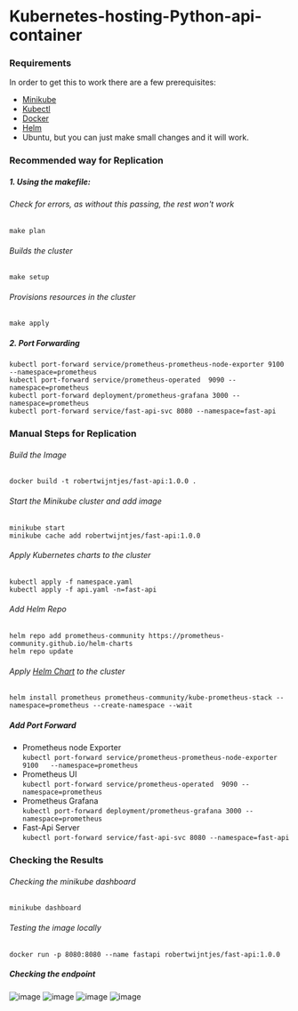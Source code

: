# Kubernetes-hosting-Python-api-container

### Requirements
In order to get this to work there are a few prerequisites:
* [Minikube](https://phoenixnap.com/kb/install-minikube-on-ubuntu)
* [Kubectl](https://kubernetes.io/docs/tasks/tools/install-kubectl-linux/)
* [Docker](https://docs.docker.com/engine/install/ubuntu/)
* [Helm](https://helm.sh/docs/intro/install/)
* Ubuntu, but you can just make small changes and it will work.


### Recommended way for Replication
##### 1. Using the makefile:
###### Check for errors, as without this passing, the rest won't work
```
make plan
```

###### Builds the cluster
```
make setup
```

###### Provisions resources in the cluster
```
make apply
```
##### 2. Port Forwarding
```
kubectl port-forward service/prometheus-prometheus-node-exporter 9100   --namespace=prometheus
kubectl port-forward service/prometheus-operated  9090 --namespace=prometheus
kubectl port-forward deployment/prometheus-grafana 3000 --namespace=prometheus
kubectl port-forward service/fast-api-svc 8080 --namespace=fast-api
```
### Manual Steps for Replication
###### Build the Image
```
docker build -t robertwijntjes/fast-api:1.0.0 .
```
###### Start the Minikube cluster and add image
```
minikube start 
minikube cache add robertwijntjes/fast-api:1.0.0
```

###### Apply Kubernetes charts to the cluster
```
kubectl apply -f namespace.yaml
kubectl apply -f api.yaml -n=fast-api
```
###### Add Helm Repo 
```
helm repo add prometheus-community https://prometheus-community.github.io/helm-charts
helm repo update
```
###### Apply [Helm Chart](https://github.com/prometheus-community/helm-charts/tree/main/charts/kube-prometheus-stack) to the cluster
```
helm install prometheus prometheus-community/kube-prometheus-stack --namespace=prometheus --create-namespace --wait
```

##### Add Port Forward
- Prometheus node Exporter      
`kubectl port-forward service/prometheus-prometheus-node-exporter 9100   --namespace=prometheus`        
- Prometheus UI    
`kubectl port-forward service/prometheus-operated  9090 --namespace=prometheus`  
- Prometheus Grafana   
`kubectl port-forward deployment/prometheus-grafana 3000 --namespace=prometheus`
- Fast-Api Server   
`kubectl port-forward service/fast-api-svc 8080 --namespace=fast-api`

### Checking the Results
###### Checking the minikube dashboard
```
minikube dashboard
```
###### Testing the image locally
```
docker run -p 8080:8080 --name fastapi robertwijntjes/fast-api:1.0.0
```

##### Checking the endpoint
![image](https://user-images.githubusercontent.com/15350162/156442467-13c449f7-f37a-43a5-be12-98c840522358.png)
![image](https://user-images.githubusercontent.com/15350162/156640290-6fe9dbd5-1db5-46ea-bf5f-796c783ad4c9.png)
![image](https://user-images.githubusercontent.com/15350162/156640365-53b539b8-af03-49bc-bfc5-ecddf03e4b4d.png)
![image](https://user-images.githubusercontent.com/15350162/156640391-6791e566-db67-4a90-a164-cda7a40b1a1d.png)


